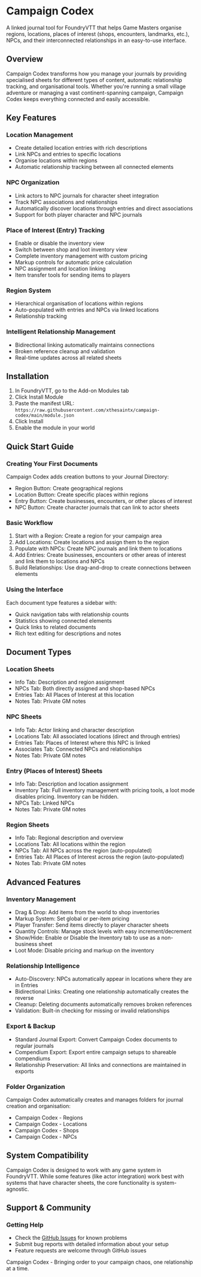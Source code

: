 # **Campaign Codex**
A linked journal tool for FoundryVTT that helps Game Masters organise regions, locations, places of interest (shops, encounters, landmarks, etc.), NPCs, and their interconnected relationships in an easy-to-use interface.

## **Overview**
Campaign Codex transforms how you manage your journals by providing specialised sheets for different types of content, automatic relationship tracking, and organisational tools. Whether you're running a small village adventure or managing a vast continent-spanning campaign, Campaign Codex keeps everything connected and easily accessible.

## **Key Features**

### **Location Management**

* Create detailed location entries with rich descriptions  
* Link NPCs and entries to specific locations  
* Organise locations within regions  
* Automatic relationship tracking between all connected elements

### **NPC Organization**

* Link actors to NPC journals for character sheet integration  
* Track NPC associations and relationships  
* Automatically discover locations through entries and direct associations  
* Support for both player character and NPC journals

### **Place of Interest (Entry) Tracking**

* Enable or disable the inventory view
* Switch between shop and loot inventory view
* Complete inventory management with custom pricing  
* Markup controls for automatic price calculation  
* NPC assignment and location linking  
* Item transfer tools for sending items to players

### **Region System**

* Hierarchical organisation of locations within regions  
* Auto-populated with entries and NPCs via linked locations  
* Relationship tracking

### **Intelligent Relationship Management**

* Bidirectional linking automatically maintains connections  
* Broken reference cleanup and validation  
* Real-time updates across all related sheets

## **Installation**

1. In FoundryVTT, go to the Add-on Modules tab  
2. Click Install Module  
3. Paste the manifest URL: `https://raw.githubusercontent.com/xthesaintx/campaign-codex/main/module.json`  
4. Click Install  
5. Enable the module in your world

## **Quick Start Guide**

### **Creating Your First Documents**

Campaign Codex adds creation buttons to your Journal Directory:

* Region Button: Create geographical regions  
* Location Button: Create specific places within regions  
* Entry Button: Create businesses, encounters, or other places of interest  
* NPC Button: Create character journals that can link to actor sheets

### **Basic Workflow**

1. Start with a Region: Create a region for your campaign area  
2. Add Locations: Create locations and assign them to the region  
3. Populate with NPCs: Create NPC journals and link them to locations  
4. Add Entries: Create businesses, encounters or other areas of interest and link them to locations and NPCs  
5. Build Relationships: Use drag-and-drop to create connections between elements

### **Using the Interface**

Each document type features a sidebar with:

* Quick navigation tabs with relationship counts  
* Statistics showing connected elements  
* Quick links to related documents  
* Rich text editing for descriptions and notes

## **Document Types**

### **Location Sheets**

* Info Tab: Description and region assignment  
* NPCs Tab: Both directly assigned and shop-based NPCs  
* Entries Tab: All Places of Interest at this location  
* Notes Tab: Private GM notes

### **NPC Sheets**

* Info Tab: Actor linking and character description  
* Locations Tab: All associated locations (direct and through entries)  
* Entries Tab: Places of Interest where this NPC is linked  
* Associates Tab: Connected NPCs and relationships  
* Notes Tab: Private GM notes

### **Entry (Places of Interest) Sheets**

* Info Tab: Description and location assignment  
* Inventory Tab: Full inventory management with pricing tools, a loot mode disables pricing. Inventory can be hidden.
* NPCs Tab: Linked NPCs
* Notes Tab: Private GM notes

### **Region Sheets**

* Info Tab: Regional description and overview  
* Locations Tab: All locations within the region  
* NPCs Tab: All NPCs across the region (auto-populated)  
* Entries Tab: All Places of Interest across the region (auto-populated)  
* Notes Tab: Private GM notes

## **Advanced Features**

### **Inventory Management**

* Drag & Drop: Add items from the world to shop inventories  
* Markup System: Set global or per-item pricing  
* Player Transfer: Send items directly to player character sheets  
* Quantity Controls: Manage stock levels with easy increment/decrement
* Show/Hide: Enable or Disable the Inventory tab to use as a non-business sheet
* Loot Mode: Disable pricing and markup on the inventory

### **Relationship Intelligence**

* Auto-Discovery: NPCs automatically appear in locations where they are in Entries  
* Bidirectional Links: Creating one relationship automatically creates the reverse  
* Cleanup: Deleting documents automatically removes broken references  
* Validation: Built-in checking for missing or invalid relationships

### **Export & Backup**

* Standard Journal Export: Convert Campaign Codex documents to regular journals  
* Compendium Export: Export entire campaign setups to shareable compendiums  
* Relationship Preservation: All links and connections are maintained in exports


### **Folder Organization**

Campaign Codex automatically creates and manages folders for journal creation and organisation:

* Campaign Codex \- Regions  
* Campaign Codex \- Locations  
* Campaign Codex \- Shops  
* Campaign Codex \- NPCs

## **System Compatibility**

Campaign Codex is designed to work with any game system in FoundryVTT. While some features (like actor integration) work best with systems that have character sheets, the core functionality is system-agnostic.  

## **Support & Community**

### **Getting Help**

* Check the [GitHub Issues](https://github.com/xthesaintx/campaign-codex/issues) for known problems  
* Submit bug reports with detailed information about your setup  
* Feature requests are welcome through GitHub issues

Campaign Codex \- Bringing order to your campaign chaos, one relationship at a time.
